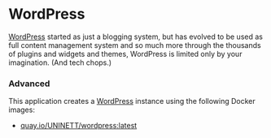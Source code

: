 # WordPress

[WordPress](https://wordpress.com/) started as just a blogging system, but has evolved to be used as full content management system and so much more through the thousands of plugins and widgets and themes, WordPress is limited only by your imagination. (And tech chops.)

### Advanced
This application creates a [WordPress](https://github.com/UNINETT/appstore-app-wordpress) instance using the following Docker images:
  - [quay.io/UNINETT/wordpress:latest](https://quay.io/uninett/wordpress:latest)